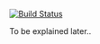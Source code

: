 [![Build Status](https://travis-ci.org/Czarnecki93/WebCalculator.svg?branch=master)](https://travis-ci.org/Czarnecki93/WebCalculator)

To be explained later.. 
